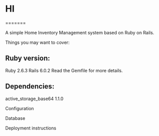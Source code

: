 # HI

=======

A simple Home Inventory Management system based on Ruby on Rails.

Things you may want to cover:

## Ruby version:

Ruby 2.6.3
Rails 6.0.2
Read the Gemfile for more details.

## Dependencies:

active_storage_base64 1.1.0

Configuration

Database

Deployment instructions
